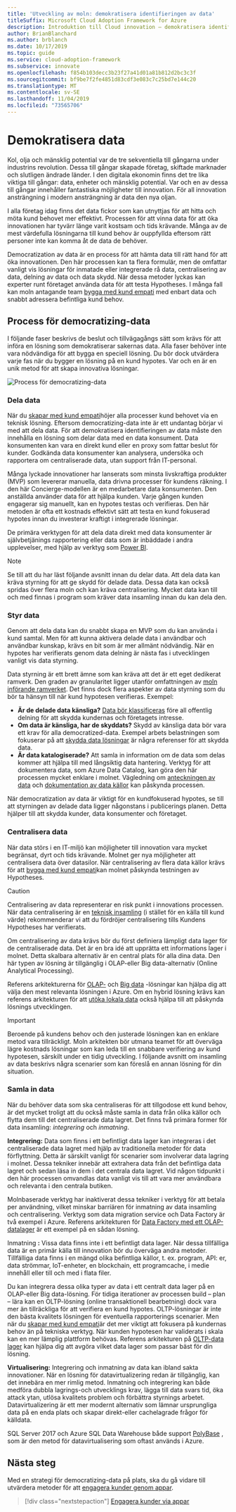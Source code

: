 ```yaml
---
title: 'Utveckling av moln: demokratisera identifieringen av data'
titleSuffix: Microsoft Cloud Adoption Framework for Azure
description: Introduktion till Cloud innovation – demokratisera identifieringen av data
author: BrianBlanchard
ms.author: brblanch
ms.date: 10/17/2019
ms.topic: guide
ms.service: cloud-adoption-framework
ms.subservice: innovate
ms.openlocfilehash: f854b103decc3b23f27a41d01a81b812d2bc3c3f
ms.sourcegitcommit: bf9be7f2fe4851d83cdf3e083c7c25bd7e144c20
ms.translationtype: MT
ms.contentlocale: sv-SE
ms.lasthandoff: 11/04/2019
ms.locfileid: "73565706"
---
```

# <a name="democratize-data"></a>Demokratisera data

Kol, olja och mänsklig potential var de tre sekventiella till gångarna under industrins revolution. Dessa till gångar skapade företag, skiftade marknader och slutligen ändrade länder. I den digitala ekonomin finns det tre lika viktiga till gångar: data, enheter och mänsklig potential. Var och en av dessa till gångar innehåller fantastiska möjligheter till innovation. För all innovation ansträngning i modern ansträngning är data den nya oljan.

I alla företag idag finns det data fickor som kan utnyttjas för att hitta och möta kund behovet mer effektivt. Processen för att vinna data för att öka innovationen har tyvärr länge varit kostsam och tids krävande. Många av de mest värdefulla lösningarna till kund behov är ouppfyllda eftersom rätt personer inte kan komma åt de data de behöver.

Democratization av data är en process för att hämta data till rätt hand för att öka innovationen. Den här processen kan ta flera formulär, men de omfattar vanligt vis lösningar för inmatade eller integrerade rå data, centralisering av data, delning av data och data skydd. När dessa metoder lyckas kan experter runt företaget använda data för att testa Hypotheses. I många fall kan moln antagande team [bygga med kund empati](./build.md) med enbart data och snabbt adressera befintliga kund behov.

## <a name="process-of-democratizing-data"></a>Process för democratizing-data

I följande faser beskrivs de beslut och tillvägagångs sätt som krävs för att införa en lösning som demokratiserar sakernas data. Alla faser behöver inte vara nödvändiga för att bygga en speciell lösning. Du bör dock utvärdera varje fas när du bygger en lösning på en kund hypotes. Var och en är en unik metod för att skapa innovativa lösningar.

![Process för democratizing-data](../../_images/innovate/democratize-data.png)

### <a name="share-data"></a>Dela data

När du [skapar med kund empati](./build.md)höjer alla processer kund behovet via en teknisk lösning. Eftersom democratizing-data inte är ett undantag börjar vi med att dela data. För att demokratisera identifieringen av data måste den innehålla en lösning som delar data med en data konsument. Data konsumenten kan vara en direkt kund eller en proxy som fattar beslut för kunder. Godkända data konsumenter kan analysera, undersöka och rapportera om centraliserade data, utan support från IT-personal.

Många lyckade innovationer har lanserats som minsta livskraftiga produkter (MVP) som levererar manuella, data drivna processer för kundens räkning. I den här Concierge-modellen är en medarbetare data konsumenten. Den anställda använder data för att hjälpa kunden. Varje gången kunden engagerar sig manuellt, kan en hypotes testas och verifieras. Den här metoden är ofta ett kostnads effektivt sätt att testa en kund fokuserad hypotes innan du investerar kraftigt i integrerade lösningar.

De primära verktygen för att dela data direkt med data konsumenter är självbetjänings rapportering eller data som är inbäddade i andra upplevelser, med hjälp av verktyg som [Power BI](https://docs.microsoft.com/power-bi).

> [!NOTE]
> Se till att du har läst följande avsnitt innan du delar data. Att dela data kan kräva styrning för att ge skydd för delade data. Dessa data kan också spridas över flera moln och kan kräva centralisering. Mycket data kan till och med finnas i program som kräver data insamling innan du kan dela den.

### <a name="govern-data"></a>Styr data

Genom att dela data kan du snabbt skapa en MVP som du kan använda i kund samtal. Men för att kunna aktivera delade data i användbar och användbar kunskap, krävs en bit som är mer allmänt nödvändig. När en hypotes har verifierats genom data delning är nästa fas i utvecklingen vanligt vis data styrning.

Data styrning är ett brett ämne som kan kräva att det är ett eget dedikerat ramverk. Den graden av granularitet ligger utanför omfattningen av [moln införande ramverket](../../index.md). Det finns dock flera aspekter av data styrning som du bör ta hänsyn till när kund hypotesen verifieras. Exempel:

- **Är de delade data känsliga?** [Data bör klassificeras](../../govern/policy-compliance/data-classification.md) före all offentlig delning för att skydda kundernas och företagets intresse.
- **Om data är känsliga, har de skyddats?** Skydd av känsliga data bör vara ett krav för alla democratized-data. Exempel arbets belastningen som fokuserar på att [skydda data lösningar](https://docs.microsoft.com/azure/architecture/data-guide/scenarios/securing-data-solutions) är några referenser för att skydda data.
- **Är data katalogiserade?** Att samla in information om de data som delas kommer att hjälpa till med långsiktig data hantering. Verktyg för att dokumentera data, som Azure Data Catalog, kan göra den här processen mycket enklare i molnet. Vägledning om [anteckningen av data](https://docs.microsoft.com/azure/data-catalog/data-catalog-how-to-annotate) och [dokumentation av data källor](https://docs.microsoft.com/azure/data-catalog/data-catalog-how-to-documentation) kan påskynda processen.

När democratization av data är viktigt för en kundfokuserad hypotes, se till att styrningen av delade data ligger någonstans i publicerings planen. Detta hjälper till att skydda kunder, data konsumenter och företaget.

### <a name="centralize-data"></a>Centralisera data

När data störs i en IT-miljö kan möjligheter till innovation vara mycket begränsat, dyrt och tids krävande. Molnet ger nya möjligheter att centralisera data över datasilor. När centralisering av flera data källor krävs för att [bygga med kund empati](./build.md)kan molnet påskynda testningen av Hypotheses.

> [!CAUTION]
> Centralisering av data representerar en risk punkt i innovations processen. När data centralisering är en [teknisk insamling](./build.md#reduce-complexity-and-delay-technical-spikes) (i stället för en källa till kund värde) rekommenderar vi att du fördröjer centralisering tills Kundens Hypotheses har verifierats.

Om centralisering av data krävs bör du först definiera lämpligt data lager för de centraliserade data. Det är en bra idé att upprätta ett informations lager i molnet. Detta skalbara alternativ är en central plats för alla dina data. Den här typen av lösning är tillgänglig i OLAP-eller Big data-alternativ (Online Analytical Processing).

Referens arkitekturerna för [OLAP-](https://docs.microsoft.com/azure/architecture/data-guide/relational-data/online-analytical-processing) och [Big data](https://docs.microsoft.com/azure/architecture/data-guide/big-data) -lösningar kan hjälpa dig att välja den mest relevanta lösningen i Azure. Om en hybrid lösning krävs kan referens arkitekturen för att [utöka lokala data](https://docs.microsoft.com/azure/architecture/data-guide/scenarios/hybrid-on-premises-and-cloud) också hjälpa till att påskynda lösnings utvecklingen.

> [!IMPORTANT]
> Beroende på kundens behov och den justerade lösningen kan en enklare metod vara tillräckligt. Moln arkitekten bör utmana teamet för att överväga lägre kostnads lösningar som kan leda till en snabbare verifiering av kund hypotesen, särskilt under en tidig utveckling. I följande avsnitt om insamling av data beskrivs några scenarier som kan föreslå en annan lösning för din situation.

### <a name="collect-data"></a>Samla in data

När du behöver data som ska centraliseras för att tillgodose ett kund behov, är det mycket troligt att du också måste samla in data från olika källor och flytta dem till det centraliserade data lagret. Det finns två primära former för data insamling: *integrering* och *inmatning*.

**Integrering:** Data som finns i ett befintligt data lager kan integreras i det centraliserade data lagret med hjälp av traditionella metoder för data förflyttning. Detta är särskilt vanligt för scenarier som involverar data lagring i molnet. Dessa tekniker innebär att extrahera data från det befintliga data lagret och sedan läsa in dem i det centrala data lagret. Vid någon tidpunkt i den här processen omvandlas data vanligt vis till att vara mer användbara och relevanta i den centrala butiken.

Molnbaserade verktyg har inaktiverat dessa tekniker i verktyg för att betala per användning, vilket minskar barriären för inmatning av data insamling och centralisering. Verktyg som data migration service och Data Factory är två exempel i Azure. Referens arkitekturen för [Data Factory med ett OLAP-datalager](https://docs.microsoft.com/azure/architecture/data-guide/relational-data/etl) är ett exempel på en sådan lösning.

Inmatning **:** Vissa data finns inte i ett befintligt data lager. När dessa tillfälliga data är en primär källa till innovation bör du överväga andra metoder. Tillfälliga data finns i en mängd olika befintliga källor, t. ex. program, API: er, data strömmar, IoT-enheter, en blockchain, ett programcache, i medie innehåll eller till och med i flata filer.

Du kan integrera dessa olika typer av data i ett centralt data lager på en OLAP-eller Big data-lösning. För tidiga iterationer av processen build – plan – lära kan en OLTP-lösning (online transaktionell bearbetning) dock vara mer än tillräckliga för att verifiera en kund hypotes. OLTP-lösningar är inte den bästa kvalitets lösningen för eventuella rapporterings scenarier. Men när du [skapar med kund empati](./build.md)är det mer viktigt att fokusera på kundernas behov än på tekniska verktyg. När kunden hypotesen har validerats i skala kan en mer lämplig plattform behövas. Referens arkitekturen på [OLTP-data lager](https://docs.microsoft.com/azure/architecture/data-guide/relational-data/online-transaction-processing) kan hjälpa dig att avgöra vilket data lager som passar bäst för din lösning.

**Virtualisering:** Integrering och inmatning av data kan ibland sakta innovationer. När en lösning för datavirtualizering redan är tillgänglig, kan det innebära en mer rimlig metod. Inmatning och integrering kan både medföra dubbla lagrings-och utvecklings krav, lägga till data svars tid, öka attack ytan, utlösa kvalitets problem och förbättra styrnings arbetet. Datavirtualizering är ett mer modernt alternativ som lämnar ursprungliga data på en enda plats och skapar direkt-eller cachelagrade frågor för källdata.

SQL Server 2017 och Azure SQL Data Warehouse både support [PolyBase](https://docs.microsoft.com/sql/relational-databases/polybase/polybase-guide) , som är den metod för datavirtualisering som oftast används i Azure.

## <a name="next-steps"></a>Nästa steg

Med en strategi för democratizing-data på plats, ska du gå vidare till utvärdera metoder för att [engagera kunder genom appar](./apps.md).

> [!div class="nextstepaction"]
> [Engagera kunder via appar](./apps.md)
